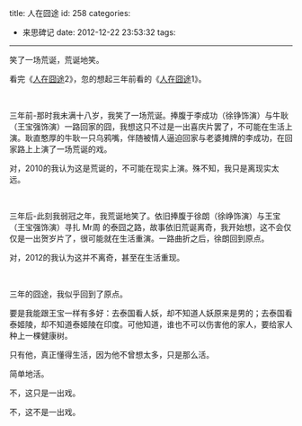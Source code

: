 title: 人在囧途
id: 258
categories:
  - 来思碑记
date: 2012-12-22 23:53:32
tags:
---

笑了一场荒诞，荒诞地笑。

看完《[人在囧途](http://movie.douban.com/subject/10574622/)2》，忽的想起三年前看的《[人在囧途](http://movie.douban.com/subject/4237879/)1》。

&nbsp;

三年前-那时我未满十八岁，我笑了一场荒诞。捧腹于李成功（徐铮饰演）与牛耿（王宝强饰演）一路回家的囧，我想这只不过是一出喜庆片罢了，不可能在生活上演。耿直憨厚的牛耿一只乌鸦嘴，伴随被情人逼迫回家与老婆摊牌的李成功，在回家路上上演了一场荒诞的戏。

对，2010的我认为这是荒诞的，不可能在现实上演。殊不知，我只是离现实太远。

&nbsp;

三年后-此刻我弱冠之年，我荒诞地笑了。依旧捧腹于徐朗（徐峥饰演）与王宝（王宝强饰演）寻扎 Mr周 的泰囧之路，故事依旧荒诞离奇，我开始想，这不会仅仅是一出贺岁片了，很可能就在生活重演。一路曲折之后，徐朗回到原点。

对，2012的我认为这并不离奇，甚至在生活重现。

&nbsp;

三年的囧途，我似乎回到了原点。

要是我能跟王宝一样有多好：去泰国看人妖，却不知道人妖原来是男的；去泰国看泰姬陵，却不知道泰姬陵在印度。可他知道，谁也不可以伤害他的家人，要给家人种上一棵健康树。

只有他，真正懂得生活，因为他不曾想太多，只是那么活。

简单地活。

不，这只是一出戏。

不，这不是一出戏。

&nbsp;